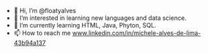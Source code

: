 - 👋 Hi, I’m @floatyalves
- 👀 I’m interested in learning new languages and data science.
- 🌱 I’m currently learning HTML, Java, Phyton, SQL.
- 📫 How to reach me www.linkedin.com/in/michele-alves-de-lima-43b94a137

<!---
floatyalves/floatyalves is a ✨ special ✨ repository because its `README.md` (this file) appears on your GitHub profile.
You can click the Preview link to take a look at your changes.
--->
